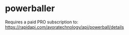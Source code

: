 # powerballer

Requires a paid PRO subscription to: https://rapidapi.com/avoratechnology/api/powerball/details
